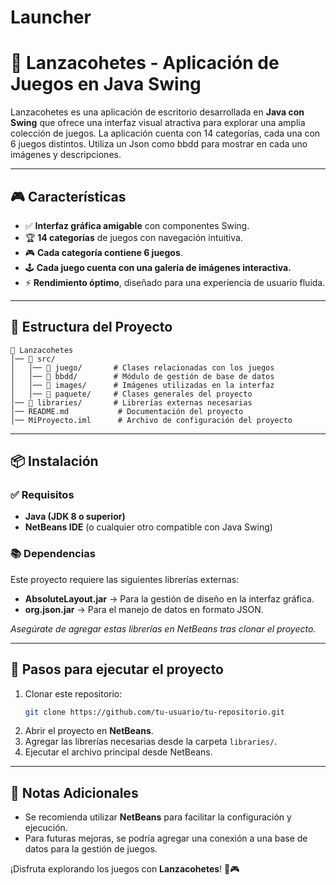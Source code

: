 # Launcher
# 🚀 Lanzacohetes - Aplicación de Juegos en Java Swing

Lanzacohetes es una aplicación de escritorio desarrollada en **Java con Swing** que ofrece una interfaz visual atractiva para explorar una amplia colección de juegos. La aplicación cuenta con 14 categorías, cada una con 6 juegos distintos. 
Utiliza un Json como bbdd para mostrar en cada uno imágenes y descripciones.

---

## 🎮 Características
- ✅ **Interfaz gráfica amigable** con componentes Swing.
- 🏆 **14 categorías** de juegos con navegación intuitiva.
- 🎮 **Cada categoría contiene 6 juegos**.
- 🕹️ **Cada juego cuenta con una galería de imágenes interactiva.**
- ⚡ **Rendimiento óptimo**, diseñado para una experiencia de usuario fluida.

---

## 📂 Estructura del Proyecto

```
📁 Lanzacohetes
│── 📁 src/
│   │── 📁 juego/       # Clases relacionadas con los juegos
│   │── 📁 bbdd/        # Módulo de gestión de base de datos
│   │── 📁 images/      # Imágenes utilizadas en la interfaz
│   │── 📁 paquete/     # Clases generales del proyecto
│── 📁 libraries/       # Librerías externas necesarias
│── README.md           # Documentación del proyecto
│── MiProyecto.iml      # Archivo de configuración del proyecto
```

---

## 📦 Instalación

### ✅ **Requisitos**
- **Java (JDK 8 o superior)**
- **NetBeans IDE** (o cualquier otro compatible con Java Swing)

### 📚 **Dependencias**
Este proyecto requiere las siguientes librerías externas:

- **AbsoluteLayout.jar** → Para la gestión de diseño en la interfaz gráfica.
- **org.json.jar** → Para el manejo de datos en formato JSON.

*Asegúrate de agregar estas librerías en NetBeans tras clonar el proyecto.*

---

## 🔧 **Pasos para ejecutar el proyecto**

1. Clonar este repositorio:
   ```sh
   git clone https://github.com/tu-usuario/tu-repositorio.git
   ```
2. Abrir el proyecto en **NetBeans**.
3. Agregar las librerías necesarias desde la carpeta `libraries/`.
4. Ejecutar el archivo principal desde NetBeans.

---

## 📌 Notas Adicionales
- Se recomienda utilizar **NetBeans** para facilitar la configuración y ejecución.
- Para futuras mejoras, se podría agregar una conexión a una base de datos para la gestión de juegos.

¡Disfruta explorando los juegos con **Lanzacohetes**! 🚀🎮








